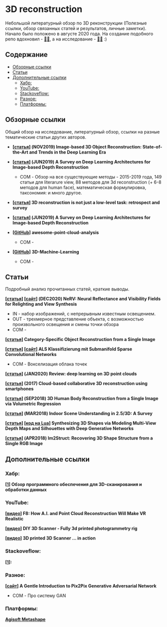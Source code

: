 # 3D reconstruction
Небольшой литературный обзор по 3D реконструкции (Полезные ссылки, обзор связанных статей и результатов, личные заметки). Начало было положено в августе 2020 года. На создание подобного репо вдохновил - [:mage_man:](https://github.com/timzhang642/3D-Machine-Learning), а на исследование - [:mage_man:](https://www.cs.sfu.ca/~furukawa/) :)



## Содержание

- [Обзорные ссылки](#review)
- [Статьи](#papers)
- [Дополнительные ссылки](#links)
  - [Хабр:](#habr)
  - [YouTube:](#youtube)
  - [Stackoveflow:](#stackoveflow)
  - [Разное:](#other)
  - [Платформы:](#platform)



<a name="review" />

## Обзорные ссылки

Общий обзор на исследование, литературный обзор, ссылки на разные тематические статьи других авторов.

- **[[статья](https://arxiv.org/pdf/1906.06543.pdf)] (NOV2019) Image-based 3D Object Reconstruction: State-of-the-Art and Trends in the Deep Learning Era**
- **[[статья](https://arxiv.org/pdf/1906.06113.pdf)] (JUN2019) A Survey on Deep Learning Architectures for Image-based Depth Reconstruction**
  - COM - Обзор на все существующие методы - 2015-2019 года, 149 статьи для literarure view, 88 методов для 3d reconstruction (+ 6-8 методов для human face), математическая формулировка, таксономия: и много другое. 
- **[[статья](https://vision.cs.princeton.edu/projects/2012/3DnotLow/report.pdf)] 3D reconstruction is not just a low-level task: retrospect and survey**
- **[[статья](https://arxiv.org/pdf/1906.06113v1.pdf)] (JUN2019) A Survey on Deep Learning Architectures for Image-based Depth Reconstruction**





- **[[GitHub](https://github.com/Yochengliu/awesome-point-cloud-analysis#---recent-papers-from-2017)] awesome-point-cloud-analysis**
  - COM - 
- **[[GitHub](https://github.com/aktumar/3D-Machine-Learning)] 3D-Machine-Learning**
  - COM - 

<a name="papers" />

## Статьи

Подробный анализ прочитанных статей, краткие выводы.



**[[статья](https://arxiv.org/pdf/2012.03927.pdf)] [[сайт](https://pratulsrinivasan.github.io/nerv/)] (DEC2020) NeRV: Neural Reflectance and Visibility Fields for Relighting and View Synthesis**

- IN - набор изображений, с непрерывным известным освещением.
- OUT - трехмерное представление объекта, с возможностью произвольного освещения и смены точки обзора
- COM - 

**[[статья](https://abhishekkar.info/categoryshapes.pdf)] Category-Specific Object Reconstruction from a Single Image**

**[[статья](https://www.dgpf.de/src/tagung/jt2019/proceedings/proceedings/papers/23_3LT2019_Schmohl_Soergel.pdf)] [[сайт](https://www.ifp.uni-stuttgart.de/en/research/remote_sensing/als_point_cloud_classification/)] ALS Klassifizierung mit Submanifold Sparse Convolutional Networks**

- COM - Вокселизация облака точек

**[[статья](https://arxiv.org/pdf/2001.06280v1.pdf)] (JAN2020) Review: deep learning on 3D point clouds**

**[[статья](https://sci-hub.se/10.1145/3150165.3150166)] (2017) Cloud-based collaborative 3D reconstruction using smartphones**  

**[[статья](https://arxiv.org/pdf/1809.03770.pdf)] (SEP2018) 3D Human Body Reconstruction from a Single Image via Volumetric Regression**

**[[статья](https://arxiv.org/pdf/1803.03352v1.pdf)] (MAR2018) Indoor Scene Understanding in 2.5/3D: A Survey**

**[[статья]()] [[код на Lua](https://github.com/Amir-Arsalan/Synthesize3DviaDepthOrSil)] Synthesizing 3D Shapes via Modeling Multi-View Depth Maps and Silhouettes with Deep Generative Networks**

**[[статья](https://arxiv.org/pdf/1804.05469.pdf)] (APR2018) Im2Struct: Recovering 3D Shape Structure from a Single RGB Image**

<a name="links" />

## Дополнительные ссылки

<a name="habr" />

### Хабр:

**[[1](https://habr.com/ru/company/top3dshop/blog/511026/)] Обзор программного обеспечения для 3D-сканирования и обработки данных**

<a name="youtube" />

### YouTube:

**[[видео](https://www.youtube.com/watch?v=xEwKarW1ZF4)] F8: How A.I. and Point Cloud Reconstruction Will Make VR Realistic**

**[[видео](https://www.youtube.com/watch?v=CBpZtnu1Mig)] DIY 3D Scanner - Fully 3d printed photogrammetry rig**

**[[видео](https://www.youtube.com/watch?v=3Wq3vU6Ea6A)] 3D printed 3D Scanner ... in action**

<a name="stackoveflow" />

### Stackoveflow:

**[[1](https://stackoverflow.com/questions/7705377/3d-reconstruction-how-to-create-3d-model-from-2d-image)]:** 

<a name="other" />

### Разное:

**[[сайт](https://machinelearningmastery.com/a-gentle-introduction-to-pix2pix-generative-adversarial-network/)] A Gentle Introduction to Pix2Pix Generative Adversarial Network**

- COM - Про систему GAN

<a name="platform" />

### Платформы:

**[Agisoft Metashape](https://www.agisoft.com/)**

